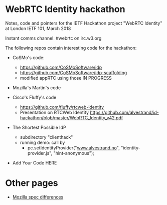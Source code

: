 # WebRTC Identity hackathon

Notes, code and pointers for the IETF Hackathon project "WebRTC Identity" at London IETF 101, March 2018

Instant comms channel: #webrtc on irc.w3.org

The following repos contain interesting code for the hackathon:
* CoSMo's code:
  - https://github.com/CoSMoSoftware/idp
  - https://github.com/CoSMoSoftware/idp-scaffolding
  - modified appRTC using those IN PROGRESS


* Mozilla's Martin's code

* Cisco's Fluffy's code
  - https://github.com/fluffy/rtcweb-identity
  - Presentation on RTCWeb Identity https://github.com/alvestrand/id-hackathon/blob/master/WebRTC_Identity_v42.pdf
* The Shortest Possible IdP
  * subdirectory "clienthack"
  * running demo: call by
     - pc.setIdentityProvider("www.alvestrand.no", "identity-provider.js", "hint-anonymous");
* Add Your Code HERE 

# Other pages

* [Mozilla spec differences](https://github.com/alvestrand/id-hackathon/blob/master/mozilla-spec-diffs.md)

